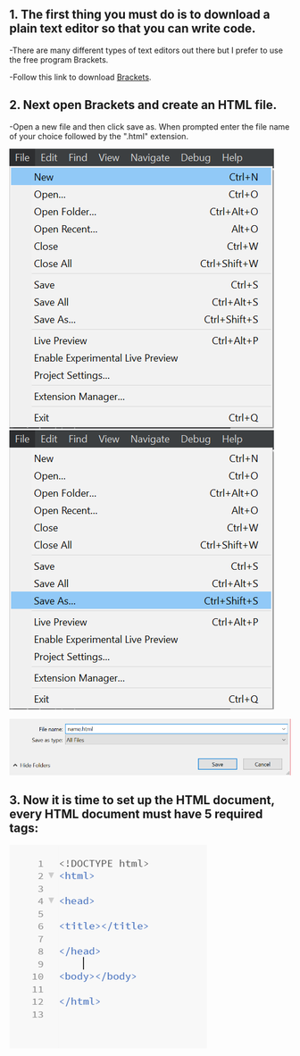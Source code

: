 ## 1. The first thing you must do is to download a plain text editor so that you can write code.

-There are many different types of text editors out there but I prefer to use the free program Brackets.

-Follow this link to download [Brackets](http://brackets.io/).

## 2. Next open Brackets and create an HTML file.
-Open a new file and then click save as. When prompted enter the file name of your choice followed by the ".html" extension.

![new](new.png)    ![saveas](saveas.png)

![name](name.png)

## 3. Now it is time to set up the HTML document, every HTML document must have 5 required tags:

![tags](tags.PNG)



